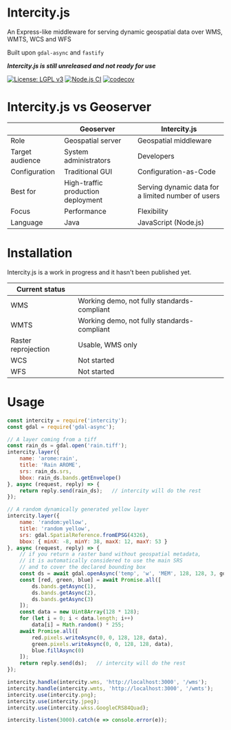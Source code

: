 # Intercity.js
An Express-like middleware for serving dynamic geospatial data over WMS, WMTS, WCS and WFS

Built upon `gdal-async` and `fastify`

***Intercity.js is still unreleased and not ready for use***

[![License: LGPL v3](https://img.shields.io/badge/License-LGPL%20v3-blue.svg)](https://www.gnu.org/licenses/lgpl-3.0)
[![Node.js CI](https://github.com/mmomtchev/intercity/actions/workflows/node.js.yml/badge.svg)](https://github.com/mmomtchev/intercity/actions/workflows/node.js.yml)
[![codecov](https://codecov.io/gh/mmomtchev/intercity/branch/master/graph/badge.svg?token=08HS1KXSW9)](https://codecov.io/gh/mmomtchev/intercity)

# Intercity.js vs Geoserver

| | Geoserver | Intercity.js |
| --- | --- | --- |
| Role | Geospatial server | Geospatial middleware
| Target audience | System administrators | Developers |
| Configuration | Traditional GUI | Configuration-as-Code |
| Best for | High-traffic production deployment | Serving dynamic data for a limited number of users |
| Focus | Performance | Flexibility |
| Language | Java | JavaScript (Node.js) |

# Installation
Intercity.js is a work in progress and it hasn't been published yet. 

| Current status | |
| --- | --- |
| WMS | Working demo, not fully standards-compliant |
| WMTS | Working demo, not fully standards-compliant |
| Raster reprojection | Usable, WMS only |
| WCS | Not started |
| WFS | Not started |

# Usage

```js
const intercity = require('intercity');
const gdal = require('gdal-async');

// A layer coming from a tiff
const rain_ds = gdal.open('rain.tiff');
intercity.layer({
    name: 'arome:rain',
    title: 'Rain AROME',
    srs: rain_ds.srs,
    bbox: rain_ds.bands.getEnvelope()
}, async (request, reply) => {
    return reply.send(rain_ds);   // intercity will do the rest
});

// A random dynamically generated yellow layer
intercity.layer({
    name: 'random:yellow',
    title: 'random yellow',
    srs: gdal.SpatialReference.fromEPSG(4326),
    bbox: { minX: -8, minY: 38, maxX: 12, maxY: 53 }
}, async (request, reply) => {
    // if you return a raster band without geospatial metadata,
    // it is automatically considered to use the main SRS
    // and to cover the declared bounding box
    const ds = await gdal.openAsync('temp', 'w', 'MEM', 128, 128, 3, gdal.GDT_CFloat32);
    const [red, green, blue] = await Promise.all([
        ds.bands.getAsync(1),
        ds.bands.getAsync(2),
        ds.bands.getAsync(3)
    ]);
    const data = new Uint8Array(128 * 128);
    for (let i = 0; i < data.length; i++)
        data[i] = Math.random() * 255;
    await Promise.all([
        red.pixels.writeAsync(0, 0, 128, 128, data),
        green.pixels.writeAsync(0, 0, 128, 128, data),
        blue.fillAsync(0)
    ]);
    return reply.send(ds);   // intercity will do the rest
});

intercity.handle(intercity.wms, 'http://localhost:3000', '/wms');
intercity.handle(intercity.wmts, 'http://localhost:3000', '/wmts');
intercity.use(intercity.png);
intercity.use(intercity.jpeg);
intercity.use(intercity.wkss.GoogleCRS84Quad);

intercity.listen(3000).catch(e => console.error(e));
```
